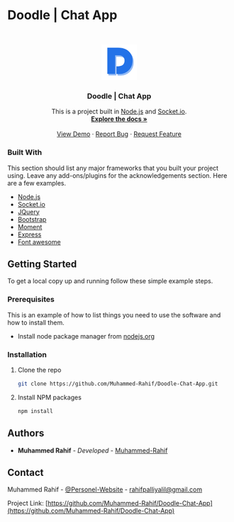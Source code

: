 # Doodle | Chat App

<!-- PROJECT LOGO -->
<br />
<p align="center">
  <a href="https://github.com/Muhammed-Rahif/Doodle-Chat-App">
    <img src="./public/images/d-vector-logo.png" alt="Logo" width="80" height="80">
  </a>

  <h3 align="center">Doodle | Chat App</h3>

  <p align="center">This is a project built in <a href="https://nodejs.org/">Node.js</a> and <a href="https://socket.io/">Socket.io</a>.
    <br />
    <a href="https://github.com/Muhammed-Rahif/Doodle-Chat-App"><strong>Explore the docs »</strong></a>
    <br />
    <br />
    <a href="https://github.com/Muhammed-Rahif/Doodle-Chat-App">View Demo</a>
    ·
    <a href="https://github.com/Muhammed-Rahif/Doodle-Chat-App/issues">Report Bug</a>
    ·
    <a href="https://github.com/Muhammed-Rahif/Doodle-Chat-App/issues">Request Feature</a>
  </p>
</p>

### Built With

This section should list any major frameworks that you built your project using. Leave any add-ons/plugins for the acknowledgements section. Here are a few examples.

- [Node.js](https://nodejs.org/)
- [Socket.io](https://socket.io/)
- [JQuery](https://jquery.com)
- [Bootstrap](https://getbootstrap.com)
- [Moment](https://momentjs.com)
- [Express](https://expressjs.com/)
- [Font awesome](https://fontawesome.com/)

<!-- GETTING STARTED -->

## Getting Started

To get a local copy up and running follow these simple example steps.

### Prerequisites

This is an example of how to list things you need to use the software and how to install them.

- Install node package manager from [nodejs.org](https://nodejs.org/)

### Installation

1. Clone the repo
   ```sh
   git clone https://github.com/Muhammed-Rahif/Doodle-Chat-App.git
   ```
2. Install NPM packages
   ```sh
   npm install
   ```

## Authors

- **Muhammed Rahif** - _Developed_ - [Muhammed-Rahif](https://github.com/Muhammed-Rahif)

<!-- CONTACT -->

## Contact

Muhammed Rahif - [@Personel-Website](https://https://muhammed-rahif.github.io/Muhammed-Rahif_Personel-Website/) - rahifpalliyalil@gmail.com

Project Link: [https://github.com/Muhammed-Rahif/Doodle-Chat-App](https://github.com/Muhammed-Rahif/Doodle-Chat-App)
